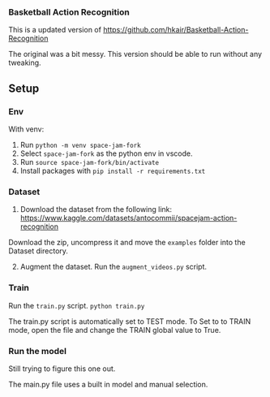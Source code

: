 ### Basketball Action Recognition

This is a updated version of https://github.com/hkair/Basketball-Action-Recognition

The original was a bit messy. This version should be able to run without any tweaking.  

## Setup

### Env

With venv:
1. Run `python -m venv space-jam-fork`
2. Select `space-jam-fork` as the python env in vscode. 
3. Run `source space-jam-fork/bin/activate`
4. Install packages with `pip install -r requirements.txt`

### Dataset

1. Download the dataset from the following link:
https://www.kaggle.com/datasets/antocommii/spacejam-action-recognition

Download the zip, uncompress it and move the `examples` folder into the Dataset directory. 


2. Augment the dataset. 
Run the `augment_videos.py` script. 

### Train 

Run the `train.py` script.
`python train.py`

The train.py script is automatically set to TEST mode. 
To Set to to TRAIN mode, open the file and change the TRAIN global value to True. 

### Run the model

Still trying to figure this one out. 

The main.py file uses a built in model and manual selection. 
